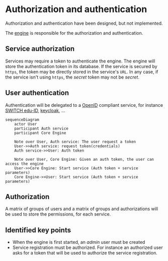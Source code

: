 # Authorization and authentication

Authorization and authentication have been designed, but not implemented.

The [engine](./engine.md) is responsible for the authorization and authentication.

## Service authorization

Services may require a token to authenticate the engine. The engine will store the authentication token in its database.
If the service is secured by `https`, the token may be directly stored in the service's `URL`. In any case, if the service isn't using `https`, the _secret_ token may not be _secret_.

## User authentication

Authentication will be delegated to a [OpenID](https://en.wikipedia.org/wiki/OpenID) compliant service, for instance
[SWITCH edu-ID](https://www.switch.ch/edu-id/), [keycloak](https://www.keycloak.org/), ...

```mermaid
sequenceDiagram
    actor User
    participant Auth service
    participant Core Engine

    Note over User, Auth service: The user request a token
    User->>Auth service: request token(credentials)
    Auth service->>User: Auth token

    Note over User, Core Engine: Given an auth token, the user can access the engine
    User->>Core Engine: Start service (Auth token + service parameters)
    Core Engine->>User: Start service (Auth token + service parameters)
```

## Authorization

A matrix of groups of users and a matrix of groups and authorizations will be used
to store the permissions, for each service.

## Identified key points

* When the engine is first started, an _admin_ user must be created
* Service registration must be authorized. For instance an authorized user asks for a token that will be used to authorize the service registration.

